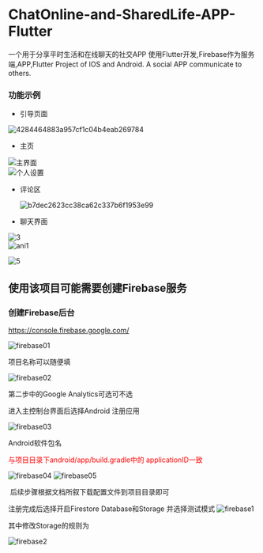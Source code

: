 # ChatOnline-and-SharedLife-APP-Flutter

  一个用于分享平时生活和在线聊天的社交APP 使用Flutter开发,Firebase作为服务端,APP,Flutter Project of IOS and Android. A social APP communicate to others.



### 功能示例

+ 引导页面

 ![4284464883a957cf1c04b4eab269784](https://user-images.githubusercontent.com/49642381/171317365-36099f19-c8df-44bd-a3cc-702ea8b9cc4d.png)



+ 主页

![主界面](https://user-images.githubusercontent.com/49642381/171317388-8558979b-8748-4f6a-920c-e6295f35efe9.gif)
</br>
![个人设置](https://user-images.githubusercontent.com/49642381/171317393-7d3402c2-a4df-4403-83cb-3e68a9ba6900.gif)

 

+ 评论区

  ![b7dec2623cc38ca62c337b6f1953e99](https://user-images.githubusercontent.com/49642381/171318322-2de5253d-2948-46c0-95db-739a49538537.png)







+ 聊天界面


![3](https://user-images.githubusercontent.com/49642381/132213345-a40f6b2d-9ce2-4259-8f67-7a26e89847de.PNG)
</br>
![ani1](https://user-images.githubusercontent.com/49642381/132213353-f2390a41-d247-4743-b669-98bc793db79f.gif)



![5](https://user-images.githubusercontent.com/49642381/132213352-b665d9dc-5b98-491b-aa6b-18e65dbbb5a1.PNG)


## 使用该项目可能需要创建Firebase服务

### 创建Firebase后台

https://console.firebase.google.com/

![firebase01](https://user-images.githubusercontent.com/49642381/132213361-f176fc93-f177-4b5b-bf5f-71701d22cc01.PNG)


项目名称可以随便填


![firebase02](https://user-images.githubusercontent.com/49642381/132213365-6c4d9c05-a32e-4ad3-88d4-4504eb40322c.PNG)

第二步中的Google Analytics可选可不选



进入主控制台界面后选择Android 注册应用

![firebase03](https://user-images.githubusercontent.com/49642381/132213369-336ae548-43e3-4014-ad4b-332bc12eb703.PNG)

Android软件包名

<font color="red"> 与项目目录下android/app/build.gradle中的 applicationID一致</font>


![firebase04](https://user-images.githubusercontent.com/49642381/132213373-41e93c1a-eadc-488a-8636-62987faba3a6.PNG)
![firebase05](https://user-images.githubusercontent.com/49642381/132213375-9a528774-812a-4bae-9cc1-8b7f35da718e.PNG)

​    后续步骤根据文档所叙下载配置文件到项目目录即可

注册完成后选择开启Firestore Database和Storage 并选择测试模式
![firebase1](https://user-images.githubusercontent.com/49642381/132213362-35ce0614-0217-4208-a655-b7952898bc4d.PNG)


其中修改Storage的规则为


![firebase2](https://user-images.githubusercontent.com/49642381/132213368-9973f2a8-44da-418e-bc78-d66f18bb7d13.PNG)


